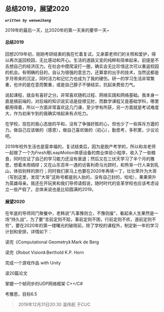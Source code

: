 ## 总结2019，展望2020

***`written by wenweihang`***

2019年的最后一天，比2020年的第一天来的要早一天~

#### 总结2019

​		回想2019年初，刚刚考研结束的我在忙着复试，又承蒙老师们的关照和爱护，得以再次返回校园，无比感动和开心。生活的道路又变的纯粹和简单起来，前提是不去想自己的经济压力。在社会中摸爬滚打一圈，确实会无比珍惜这次可以重返校园的机会。有明确的目的，自认为很强的意志力，还算拿的出手的技术，当然这都是岁月带来的沉淀，同时活力和记忆力也成为了我的硬伤。研一的学习生活非常繁重，也许的是在意而繁重，或是自己膀子不够结实，抗起来费些力气。

说起课程，就会有喜好之分。非常喜欢随机过程、网络实践和网络基础。我本身一直是搞前端的，对后端的知识说实话是捉襟见肘，而数学课程又是基础学科，哪里都用得着，所以一方面非常喜欢这几门课，至少学有所获，另一方面就是考试难度大，作为初来乍到的我确实啃起来有点吃力。

在学校，现在的我心态放的平和，没有了争强好胜的心，但也少了一些挥斥方遒的力。做自己应该做的（感恩），做自己喜欢做的（初心），勤思考，多积累，少议论吧。

​		2019年校外生活也是蛮幸福的，复试结束后，因为是脱产考学的，所以和龙老师一起做了一个为*Fresh*用LeapMotion体感设备的商业体验小程序，收入了一些粮食，同时应证了自己的学习能力还没有衰退；然后又在三伏天学习了半个月的雅思，想着未雨绸缪；又在山东百年一遇的访客利奇马光顾时，和熊哥一行人来到乳山，体验别样的旅行；同时我们家马上也要在2020年再填一丁，壮壮荣升为大哥（写到这里，发现“大哥”这称号都是别人抬的，没有自己封的，哈哈），果果荣升为英雄母亲。我还在开玩笑和我们导师请假说，随时时代的变革学校也应该考虑设立一些产假了。总体来说也是比较圆满的2019。

#### 展望2020

​		在年底的导师同门聚餐中，老韩说“凡事豫则立，不豫则废”，看起来人生果然是一场“持久战”，为了要“言前定则不跲，事前定则不困，行前定则不疚，道前定则不穷”，要在2020年的第一缕曙光的破晓前，除了学校的课程外，制定新一年的学习计划和安排，详情如下：

读完《Computational Geometry》.Mark de Berg 

读完《Robot Vision》.Berthold K.P. Horn

完成一个游戏作品 with Unity

读20篇论文

掌握一个帧同步的UDP网络框架 C++/C#

考雅思，目标6.5

> ​														2019年12月31日20:30	温伟航 于CUC



